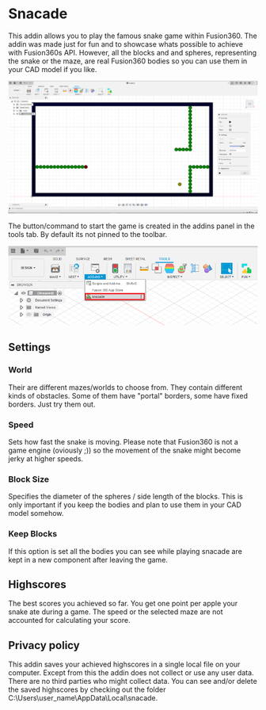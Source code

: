 # Snacade
This addin allows you to play the famous snake game within Fusion360.
The addin was made just for fun and to showcase whats possible to achieve with Fusion360s API.
However, all the blocks and and spheres, representing the snake or the maze, are real Fusion360 bodies so you can use them in your CAD model if you like.

![Snacade in action](./resources/screenshots/demo_screenshot.png)

The button/command to start the game is created in the addins panel in the tools tab. By default its not pinned to the toolbar.

![position in the UI](./resources/screenshots/ui_location.png)

## Settings
### World
Their are different mazes/worlds to choose from. They contain different kinds of obstacles. 
Some of them have "portal" borders, some have fixed borders.
Just try them out.

### Speed
Sets how fast the snake is moving. Please note that Fusion360 is not a game engine (oviously ;)) so the movement of the snake might become jerky at higher speeds.

### Block Size
Specifies the diameter of the spheres / side length of the blocks.
This is only important if you keep the bodies and plan to use them in your CAD model somehow.

### Keep Blocks
If this option is set all the bodies you can see while playing snacade are kept
in a new component after leaving the game.

## Highscores
The best scores you achieved so far. You get one point per apple your snake ate during a game.
The speed or the selected maze are not accounted for calculating your score.

## Privacy policy
This addin saves your achieved highscores in a single local file on your computer.
Except from this the addin does not collect or use any user data.
There are no third parties who might collect data.
You can see and/or delete the saved highscores by checking out the folder C:\Users\user_name\AppData\Local\snacade.


